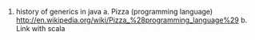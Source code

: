 1. history of generics in java
  a.  Pizza (programming language) http://en.wikipedia.org/wiki/Pizza_%28programming_language%29
  b.  Link with scala

